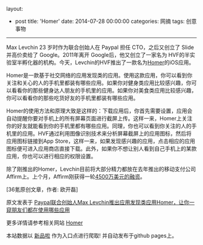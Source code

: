 layout: 
  - post 
title: 'Homer' 
date: 2014-07-28 00:00:00 
categories: 网摘 
tags: 创意事物 
---

<p><img src="http://a.36krcnd.com/photo/2014/5ccb0fd34ae3c21a635b1d04bd627797.jpg" alt=""/><br/>
Max Levchin 23 岁时作为联合创始人在 Paypal 担任 CTO，之后又创立了 Slide 并高价卖给了 Google。2011年离开 Google后，他又创立了一家名为 HVF的半实验室半孵化器的机构。今天，Levchin的HVF推出了一款名为<a target="_blank" data-no-turbolink="true" href="https://itunes.apple.com/us/app/homer-apps-with-friends/id879373172?mt=8">Homer</a>的iOS应用。</p>

<p>Homer是一款基于社交网络的应用发现类的应用。使用这款应用，你可以看到你关注和关心的人的手机里都装有哪些应用。如果你对健身类应用比较感兴趣，你可以看看你的那些健身达人朋友的手机里的应用。如果你对美食类应用比较感兴趣，你可以看看你的那些吃货好友的手机里都装有哪些应用。</p>

<p>Homer的使用方法和原理大致是这样的：下载应用后，你首先需要设置，应用会自动提醒你要对手机上的所有屏幕页面进行截屏上传。这样一来，Homer上关注你的好友就能看到你的手机里都有哪些应用。同理，你也可以看到你关注的人的手机里的应用。HVF通过利用图像识别技术来分析屏幕截屏上的应用图标，然后将应用图标链接到App Store，这样一来，如果发现感兴趣的应用，点击相应的应用图标便可进入应用商店直接下载。此外，如果你不想让别人看到自己手机上的某款应用，你也可以进行相应的权限设置。</p>

<p>除了刚推出的Homer，Levchin目前将大部分精力都放在去年推出的移动支付公司Affirm上。上个月，Affirm刚获得一轮<a target="_blank" data-no-turbolink="true" href="http://www.36kr.com/p/212722.html">4500万美元的融资</a>。</p>
					<p>[<span>36氪</span>原创文章，作者: 欧开磊]</p>
					<p></p>  



原文发表于 [Paypal联合创始人Max Levchin推出应用发现类应用Homer，让你一窥朋友们都在使用哪些应用](http://www.36kr.com/p/214116.html)  

更多详情请参考相关网站 [Homer](https://itunes.apple.com/us/app/homer-apps-with-friends/id879373172?mt=8)  

本站数据以 [新品啦](http://xinpinla.com/) 作为入口点进行爬取! 并自动发布于github pages上。  
